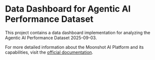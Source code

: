 # Data Dashboard for Agentic AI Performance Dataset

This project contains a data dashboard implementation for analyzing the Agentic AI Performance Dataset 2025-09-03.

For more detailed information about the Moonshot AI Platform and its capabilities, visit the [official documentation](https://platform.moonshot.cn/docs/guide/agent-support).
